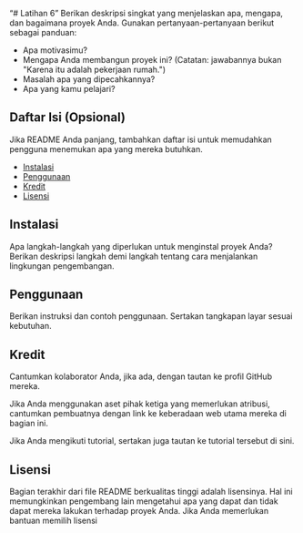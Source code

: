 “# Latihan 6”
Berikan deskripsi singkat yang menjelaskan apa, mengapa, dan bagaimana proyek Anda. Gunakan pertanyaan-pertanyaan berikut sebagai panduan:

- Apa motivasimu?
- Mengapa Anda membangun proyek ini? (Catatan: jawabannya bukan "Karena itu adalah pekerjaan rumah.")
- Masalah apa yang dipecahkannya?
- Apa yang kamu pelajari?

## Daftar Isi (Opsional)

Jika README Anda panjang, tambahkan daftar isi untuk memudahkan pengguna menemukan apa yang mereka butuhkan.

- [Instalasi](#instalasi)
- [Penggunaan](#penggunaan)
- [Kredit](#kredit)
- [Lisensi](#lisensi)

## Instalasi

Apa langkah-langkah yang diperlukan untuk menginstal proyek Anda? Berikan deskripsi langkah demi langkah tentang cara menjalankan lingkungan pengembangan.

## Penggunaan

Berikan instruksi dan contoh penggunaan. Sertakan tangkapan layar sesuai kebutuhan.

## Kredit

Cantumkan kolaborator Anda, jika ada, dengan tautan ke profil GitHub mereka.

Jika Anda menggunakan aset pihak ketiga yang memerlukan atribusi, cantumkan pembuatnya dengan link ke keberadaan web utama mereka di bagian ini.

Jika Anda mengikuti tutorial, sertakan juga tautan ke tutorial tersebut di sini.

## Lisensi

Bagian terakhir dari file README berkualitas tinggi adalah lisensinya. Hal ini memungkinkan pengembang lain mengetahui apa yang dapat dan tidak dapat mereka lakukan terhadap proyek Anda. Jika Anda memerlukan bantuan memilih lisensi
